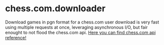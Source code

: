 # chess.com.downloader
Download games in pgn format for a chess.com user
download is very fast using multiple requests at once, leveraging asynchronous I/O, but fair enought to not flood the chess.com api.
[Here you can find chess.com api reference!](https://www.chess.com/news/view/published-data-api)